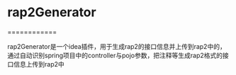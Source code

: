 # rap2Generator

============

rap2Generator是一个idea插件，用于生成rap2的接口信息并上传到rap2中的，通过自动识别spring项目中的controller与pojo参数，把注释等生成rap2格式的接口信息上传到rap2中
